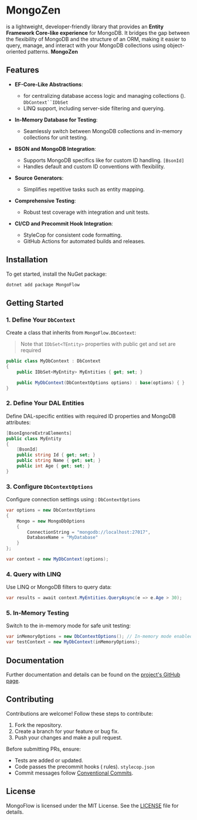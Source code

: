 # MongoZen
is a lightweight, developer-friendly library that provides an **Entity Framework Core-like experience** for MongoDB. It bridges the gap between the flexibility of MongoDB and the structure of an ORM, making it easier to query, manage, and interact with your MongoDB collections using object-oriented patterns. **MongoZen**
## Features
- **EF-Core-Like Abstractions**:
    - for centralizing database access logic and managing collections (). `DbContext``IDbSet`
    - LINQ support, including server-side filtering and querying.

- **In-Memory Database for Testing**:
    - Seamlessly switch between MongoDB collections and in-memory collections for unit testing.

- **BSON and MongoDB Integration**:
    - Supports MongoDB specifics like for custom ID handling. `[BsonId]`
    - Handles default and custom ID conventions with flexibility.

- **Source Generators**:
    - Simplifies repetitive tasks such as entity mapping.

- **Comprehensive Testing**:
    - Robust test coverage with integration and unit tests.

- **CI/CD and Precommit Hook Integration**:
    - StyleCop for consistent code formatting.
    - GitHub Actions for automated builds and releases.

## Installation
To get started, install the NuGet package:
``` bash
dotnet add package MongoFlow
```
## Getting Started
### 1. Define Your `DbContext`
Create a class that inherits from `MongoFlow.DbContext`:
> Note that ``IDbSet<TEntity>`` properties with public get and set are required
``` csharp
public class MyDbContext : DbContext
{
    public IDbSet<MyEntity> MyEntities { get; set; }

    public MyDbContext(DbContextOptions options) : base(options) { }
}
```
### 2. Define Your DAL Entities

Define DAL-specific entities with required ID properties and MongoDB attributes:
``` csharp
[BsonIgnoreExtraElements]
public class MyEntity
{
    [BsonId]
    public string Id { get; set; }
    public string Name { get; set; }
    public int Age { get; set; }
}
```
### 3. Configure `DbContextOptions`
Configure connection settings using : `DbContextOptions`
``` csharp
var options = new DbContextOptions
{
    Mongo = new MongoDbOptions
    {
        ConnectionString = "mongodb://localhost:27017",
        DatabaseName = "MyDatabase"
    }
};

var context = new MyDbContext(options);
```
### 4. Query with LINQ
Use LINQ or MongoDB filters to query data:
``` csharp
var results = await context.MyEntities.QueryAsync(e => e.Age > 30);
```
### 5. In-Memory Testing
Switch to the in-memory mode for safe unit testing:
``` csharp
var inMemoryOptions = new DbContextOptions(); // In-memory mode enabled
var testContext = new MyDbContext(inMemoryOptions);
```
## Documentation
Further documentation and details can be found on the [project's GitHub page](https://github.com/your-repo-url).
## Contributing
Contributions are welcome! Follow these steps to contribute:
1. Fork the repository.
2. Create a branch for your feature or bug fix.
3. Push your changes and make a pull request.

Before submitting PRs, ensure:
- Tests are added or updated.
- Code passes the precommit hooks ( rules). `stylecop.json`
- Commit messages follow [Conventional Commits](https://www.conventionalcommits.org/).

## License
MongoFlow is licensed under the MIT License. See the [LICENSE](LICENSE) file for details.
